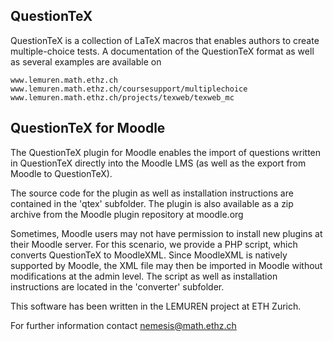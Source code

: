 QuestionTeX
-----------------

QuestionTeX is a collection of LaTeX macros that enables authors 
to create multiple-choice tests.
A documentation of the QuestionTeX format as well as several examples
are available on

    www.lemuren.math.ethz.ch
    www.lemuren.math.ethz.ch/coursesupport/multiplechoice
    www.lemuren.math.ethz.ch/projects/texweb/texweb_mc
    
QuestionTeX for Moodle
---------------------------------

The QuestionTeX plugin for Moodle enables the import of questions 
written in QuestionTeX directly into the Moodle LMS (as well as the
export from Moodle to QuestionTeX).

The source code for the plugin as well as installation instructions are contained in the 'qtex' subfolder.
The plugin is also available as a zip archive from the Moodle plugin repository at moodle.org

Sometimes, Moodle users may not have permission to install new plugins at their Moodle server.
For this scenario, we provide a PHP script, which converts QuestionTeX to MoodleXML. Since MoodleXML is natively supported by Moodle, the XML file may then be imported in Moodle without modifications at the admin level.
The script as well as installation instructions are located in the 'converter' subfolder.


This software has been written in the LEMUREN project at ETH Zurich.

For further information contact nemesis@math.ethz.ch
